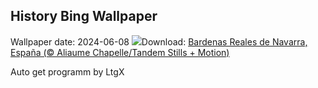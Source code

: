 ## History Bing Wallpaper
Wallpaper date: 2024-06-08
![](https://www.bing.com/th?id=OHR.BardenasBiosphere_ES-ES5583013155_UHD.jpg&w=1000)Download: [Bardenas Reales de Navarra, España (© Aliaume Chapelle/Tandem Stills + Motion)](https://www.bing.com/th?id=OHR.BardenasBiosphere_ES-ES5583013155_UHD.jpg)

Auto get programm by LtgX
